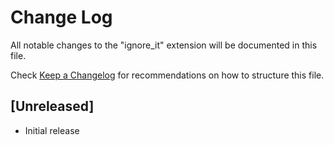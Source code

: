 # Change Log

All notable changes to the "ignore_it" extension will be documented in this file.

Check [Keep a Changelog](http://keepachangelog.com/) for recommendations on how to structure this file.

## [Unreleased]

- Initial release
